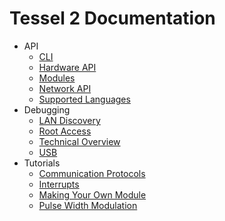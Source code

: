 # Tessel 2 Documentation

- API
  * [CLI](API/CLI.md)
  * [Hardware API](API/Hardware_API.md)
  * [Modules](API/Modules.md)
  * [Network API](API/Network_API.md)
  * [Supported Languages](API/Supported_Languages.md)
- Debugging
  * [LAN Discovery](Debugging/LAN_Discovery.md)
  * [Root Access](Debugging/Root_Access.md)
  * [Technical Overview](Debugging/Technical_Overview.md)
  * [USB](Debugging/USB.md)
- Tutorials
  * [Communication Protocols](Tutorials/Communication_Protocols.md)
  * [Interrupts](Tutorials/Interrupts.md)
  * [Making Your Own Module](Tutorials/Making_Your_Own_Module.md)
  * [Pulse Width Modulation](Tutorials/Pulse_Width_Modulation.md)

